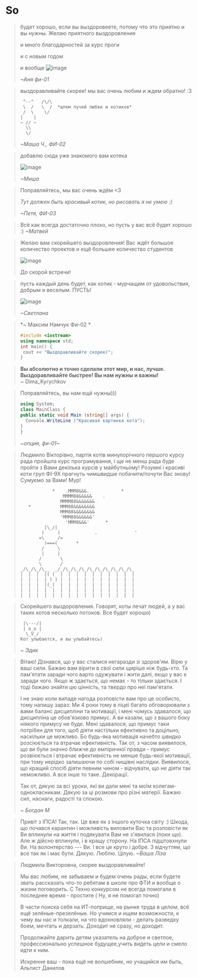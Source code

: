 # So



> будет хорошо, если вы выздоровеете, потому что это приятно и вы нужны. Желаю приятного выздоровления
>
> и много благодарностей за курс проги
>
> и с новым годом
>
> и вообще
> ![image](https://i.pinimg.com/564x/fa/e6/b7/fae6b7198f7027da878689ce950f7514.jpg)
>
> *~Аня фи-01*


> выздоравливайте скорее! мы вас очень любим и ждем обратно! :3 
> ```
>  ^--^   /\/\
>  \  /   \  /  *шлем лучей любви и котиков*
>  /  \    \/
> |    |
> ~ // ~
>   \\
>   \/
> ```
> *~Маша Ч., ФИ-02*


> добавлю сюда уже знакомого вам котека
> 
> ![image](assets/cat_mkrooted.jpg)
> 
> *~Миша*


>Поправляйтесь, мы вас очень ждём <3
>
>*Тут должен быть красивый котик, но рисовать я не умею :)*
>
>*~Петя, ФИ-03*

> Всё как всегда достаточно плохо, но пусть у вас всё будет хорошо :)
> *~Матвей*

>Желаю вам скорейшего выздоровления! Вас ждёт большое количество проектов и ещё большее количество студентов
>
>![image](assets/cat.jpg)
>
>До скорой встречи!

> пусть каждый день будет, как котик - мурчащим от удовольствия, добрым и веселым. ПУСТЬ!
>
> ![image](assets/shcat_ny_1.jpg)
>
> *~Светлана*

> *~ Максим Намчук Фи-02 *
>```c++
> #include <iostream>
> using namespace std;
> int main() {
>  cout << "Выздоравливайте скорее)";
> }
> ```


> **Вы абсолютно и точно сделали этот мир, и нас, лучше. Bыздоравливайте быстрее! Вы нам нужны и важны!** <br>
> ~ Dima_Kyrychkov

>Поправляйтесь, вы нам ещё нужны)))
>```c#
>using System;
>class MainClass {
> public static void Main (string[] args) {
>   Console.WriteLine ("Красивая картинка кота");
> }
>}
> ```
> *~опция, фи-01~*

>
>
> Людмило Вікторівно, партія котів минулорічного першого курсу рада пройшла курс програмування, і ще не менш рада буде пройти з Вами декілька курсів у майбутньому!
> Розумні і красиві коти груп ФІ-9Х прагнуть чимшвидше побачити/почути Вас знову! 
> Сумуємо за Вами!
> Мур!
>
>```
>             *    .MMM8&&&.            *
>                 MMMM88&&&&&    .
>                MMMM88&&&&&&&
>    *           MMM88&&&&&&&&
>                MMM88&&&&&&&&
>                'MMM88&&&&&&'
>                  'MMM8&&&'      *
>          |\_/|
>         )     (             .              '
>        =\     /=
>          )===(       *
>         /     \
>         |     |
>        /       \
>        \       /
> _/\_/\_/\__  _/_/\_/\_/\_/\_/\_/\_/\_/\_/\_
> |  |  |  |( (  |  |  |  |  |  |  |  |  |  |
> |  |  |  | ) ) |  |  |  |  |  |  |  |  |  |
> |  |  |  |(_(  |  |  |  |  |  |  |  |  |  |
> |  |  |  |  |  |  |  |  |  |  |  |  |  |  |
> |  |  |  |  |  |  |  |  |  |  |  |  |  |  |
>```
>
>

> Скорейшего выздоровления. Говорят, коты лечат людей, а у вас таких котов несколько потоков. Все будет хорошо)
>```
>  |\---/|
>  | o_o |
>   \_V_/
> Кот улыбается, и вы улыбайтесь)
>```
> *~ Эдик*


> Вітаю! Дізнався, що у вас сталися негаразди зі здоров'ям. 
> Вірю у ваші сили. Бажаю вам вірити в свої сили щиріше ніж будь-хто. Та пам'ятати заради чого варто одужувати і жити далі, якщо у вас є заради чого. 
> Якщо ж здається, що немає - то тільки здається. І тоді бажаю знайти цю цінність, та твердо про неї пам'ятати. 
> 
> І не знаю коли випаде нагода розповісти вам про це особисто, тому напишу зараз: 
> Ми 4 роки тому в ліцеї багато обговорювали з вами баланс дисципліни та мотивації, і мені чомусь здавалося, що дисципліна це обов'язково примус.
> А ви казали, що з вашого боку ніякого примусу не буде. Мені здавалося, що примус таки потрібен для того, щоб діяти настільки ефективно та доцільно, наскільки це можливо. Бо будь-яка мотивація начебто швидко розсіюється та втрачає ефективність.
> Так от, з часом виявилося, що ви були значно ближче до емпіричної правди - примус розвіюється і втрачає ефективність не менше будь-якої мотивації, при тому нерідко залишаючи по собі нищівні наслідки. 
> Виявилося, що кращий спосіб діяти певним чином - відчувати, що не діяти так неможливо. А все інше то таке. Декорації.
> 
> Так от, дякую за всі уроки, які ви дали мені та моїм колегам-однокласникам. Дякую за ці розмови про різні матерії. 
> Бажаю сил, наснаги, радості та спокою. 
>
> *~ Богдан М*



>Привіт з ІПСА! Так, так. Це вже як з іншого куточка світу :)
>Шкода, що почався карантин і можливість виловити Вас та розповісти як Ви вплинули на життя і подякувати Вам не з'явилася (поки що).
>Але ж дійсно вплинули, і в кращу сторону. На ІПСА підштовхнули Ви. На волонтерство --- Ви. 
>І все це круто і добре. З відчуттям, що все так як і має бути.
>Дякую. Люблю. Цілую.
>*~Ваша Ліза*


>Людмила Викторовна, скорее выздоравливайте!
>
>Мы вас любим, не забываем и будем очень рады, если будете звать рассказать что-то ребятам в школе про ФТИ и вообще о жизни поговорить.
>С Техно конкурсом не всегда помогали в последнее время - простите ( Ну, я не помогал точно)
>
>В части поиска себя на ИТ-поприще, на рынке труда в целом, всё ещё зелёные-презелёные. Но учимся и ищем возможности, к чему вы нас и толкали,
>на что вдохновляли - делать разведку боем, мечтать и дерзать. Доходит не сразу, но доходит.
>
>Продолжайте дарить детям указатель на доброе и светлое, профессионально успешное будущее,учить видеть цели и смело идти к ним.
>
>Искренне ваш - пока ещё не волшебник, но учащийся им быть,
>Альтист Данилов 
